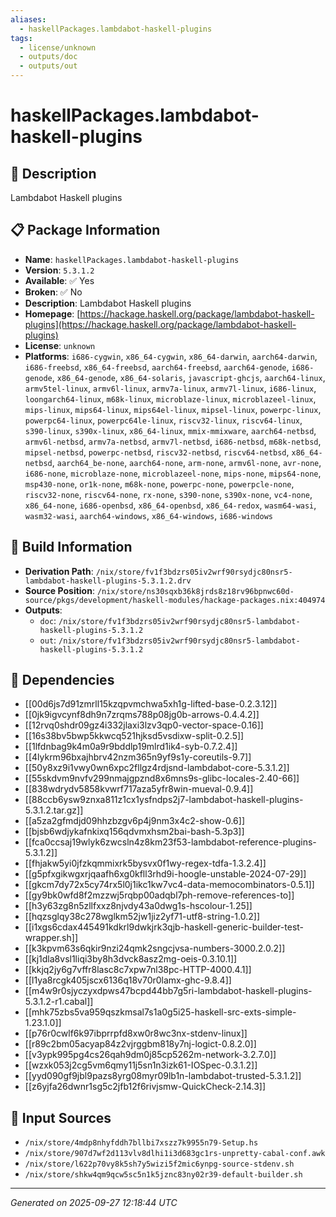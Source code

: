 ```yaml
---
aliases:
  - haskellPackages.lambdabot-haskell-plugins
tags:
  - license/unknown
  - outputs/doc
  - outputs/out
---
```


# haskellPackages.lambdabot-haskell-plugins

## 📝 Description

Lambdabot Haskell plugins

## 📋 Package Information

- **Name**: `haskellPackages.lambdabot-haskell-plugins`
- **Version**: `5.3.1.2`
- **Available**: ✅ Yes
- **Broken**: ✅ No
- **Description**: Lambdabot Haskell plugins
- **Homepage**: [https://hackage.haskell.org/package/lambdabot-haskell-plugins](https://hackage.haskell.org/package/lambdabot-haskell-plugins)
- **License**: `unknown`
- **Platforms**: `i686-cygwin`, `x86_64-cygwin`, `x86_64-darwin`, `aarch64-darwin`, `i686-freebsd`, `x86_64-freebsd`, `aarch64-freebsd`, `aarch64-genode`, `i686-genode`, `x86_64-genode`, `x86_64-solaris`, `javascript-ghcjs`, `aarch64-linux`, `armv5tel-linux`, `armv6l-linux`, `armv7a-linux`, `armv7l-linux`, `i686-linux`, `loongarch64-linux`, `m68k-linux`, `microblaze-linux`, `microblazeel-linux`, `mips-linux`, `mips64-linux`, `mips64el-linux`, `mipsel-linux`, `powerpc-linux`, `powerpc64-linux`, `powerpc64le-linux`, `riscv32-linux`, `riscv64-linux`, `s390-linux`, `s390x-linux`, `x86_64-linux`, `mmix-mmixware`, `aarch64-netbsd`, `armv6l-netbsd`, `armv7a-netbsd`, `armv7l-netbsd`, `i686-netbsd`, `m68k-netbsd`, `mipsel-netbsd`, `powerpc-netbsd`, `riscv32-netbsd`, `riscv64-netbsd`, `x86_64-netbsd`, `aarch64_be-none`, `aarch64-none`, `arm-none`, `armv6l-none`, `avr-none`, `i686-none`, `microblaze-none`, `microblazeel-none`, `mips-none`, `mips64-none`, `msp430-none`, `or1k-none`, `m68k-none`, `powerpc-none`, `powerpcle-none`, `riscv32-none`, `riscv64-none`, `rx-none`, `s390-none`, `s390x-none`, `vc4-none`, `x86_64-none`, `i686-openbsd`, `x86_64-openbsd`, `x86_64-redox`, `wasm64-wasi`, `wasm32-wasi`, `aarch64-windows`, `x86_64-windows`, `i686-windows`

## 🔧 Build Information

- **Derivation Path**: `/nix/store/fv1f3bdzrs05iv2wrf90rsydjc80nsr5-lambdabot-haskell-plugins-5.3.1.2.drv`
- **Source Position**: `/nix/store/ns30sqxb36k8jrds8z18rv96bpnwc60d-source/pkgs/development/haskell-modules/hackage-packages.nix:404974`
- **Outputs**:
  - `doc`:  `/nix/store/fv1f3bdzrs05iv2wrf90rsydjc80nsr5-lambdabot-haskell-plugins-5.3.1.2`
  - `out`:  `/nix/store/fv1f3bdzrs05iv2wrf90rsydjc80nsr5-lambdabot-haskell-plugins-5.3.1.2`

## 🔗 Dependencies

- [[00d6js7d91zmrll15kzqpvmchwa5xh1g-lifted-base-0.2.3.12]]
- [[0jk9igvcynf8dh9n7zrqms788p08jg0b-arrows-0.4.4.2]]
- [[12rvq0shdr09gz4i332jlaxi3lzv3qp0-vector-space-0.16]]
- [[16s38bv5bwp5kkwcq521hjksd5vsdixw-split-0.2.5]]
- [[1lfdnbag9k4m0a9r9bddlp19mlrd1ik4-syb-0.7.2.4]]
- [[4lykrm96bxajhbrv42nzm365n9yf9s1y-coreutils-9.7]]
- [[50y8xz9i1vwy0wn6xpc2fllgz4rdjsnd-lambdabot-core-5.3.1.2]]
- [[55skdvm9nvfv299nmajgpznd8x6mns9s-glibc-locales-2.40-66]]
- [[838wdrydv5858kvwrf717aza5yfr8win-mueval-0.9.4]]
- [[88ccb6ysw9znxa811z1cx1ysfndps2j7-lambdabot-haskell-plugins-5.3.1.2.tar.gz]]
- [[a5za2gfmdjd09hhzbzgv6p4j9nm3x4c2-show-0.6]]
- [[bjsb6wdjykafnkixq156qdvmxhsm2bai-bash-5.3p3]]
- [[fca0ccsaj19wlyk6zwcsln4z8km23f53-lambdabot-reference-plugins-5.3.1.2]]
- [[fhjakw5yi0jfzkqmmixrk5bysvx0f1wy-regex-tdfa-1.3.2.4]]
- [[g5pfxgikwgxrjqaafh6xg0kfll3rhd9i-hoogle-unstable-2024-07-29]]
- [[gkcm7dy72x5cy74rx5l0j1ikc1kw7vc4-data-memocombinators-0.5.1]]
- [[gy9bk0wfd8f2mzzwj5rqbp00adqbl7ph-remove-references-to]]
- [[h3y63zg8n5zllfxxz8njvdy43a0dwg1s-hscolour-1.25]]
- [[hqzsglqy38c278wglkm52jw1jiz2yf71-utf8-string-1.0.2]]
- [[i1xgs6cdax445491kdkrl9dwkjrk3qjb-haskell-generic-builder-test-wrapper.sh]]
- [[k3kpvm63s6qkir9nzi24qmk2sngcjvsa-numbers-3000.2.0.2]]
- [[kj1dla8vsl1liqi3by8h3dvck8asz2mg-oeis-0.3.10.1]]
- [[kkjq2jy6g7vffr8lasc8c7xpw7nl38pc-HTTP-4000.4.1]]
- [[l1ya8rcgk405jscx6136q18v70r0lamx-ghc-9.8.4]]
- [[m4w9r0sjyczyxdpws47bcpd44bb7g5ri-lambdabot-haskell-plugins-5.3.1.2-r1.cabal]]
- [[mhk75zbs5va959qszkmsal7s1a0g5i25-haskell-src-exts-simple-1.23.1.0]]
- [[p76r0cwlf6k97ibprrpfd8xw0r8wc3nx-stdenv-linux]]
- [[r89c2bm05acyap84z2vjrggbm818y7nj-logict-0.8.2.0]]
- [[v3ypk995pg4cs26qah9dm0j85cp5262m-network-3.2.7.0]]
- [[wzxk053j2cg5vm6qmy11j5sn1n3izk61-IOSpec-0.3.1.2]]
- [[yyd090gf9jbl9pazs8yrg08myr09lb1n-lambdabot-trusted-5.3.1.2]]
- [[z6yjfa26dwnr1sg5c2jfb12f6rivjsmw-QuickCheck-2.14.3]]

## 📁 Input Sources

- `/nix/store/4mdp8nhyfddh7bllbi7xszz7k9955n79-Setup.hs`
- `/nix/store/907d7wf2d113vlv8dlhi1i3d683gc1rs-unpretty-cabal-conf.awk`
- `/nix/store/l622p70vy8k5sh7y5wizi5f2mic6ynpg-source-stdenv.sh`
- `/nix/store/shkw4qm9qcw5sc5n1k5jznc83ny02r39-default-builder.sh`

---
*Generated on 2025-09-27 12:18:44 UTC*
